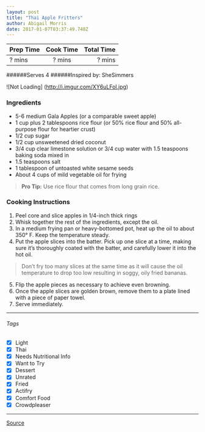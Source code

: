 ```yaml
---
layout: post
title: "Thai Apple Fritters"
author: Abigail Morris
date: 2017-01-07T03:37:49.748Z
---
```


| Prep Time  | Cook Time    | Total Time  |
| ---------- |:------------:| -----------:|
| ? mins    | ? mins      | ? mins     |


######Serves 4
######Inspired by: SheSimmers

![Not Loading] (http://i.imgur.com/XY6uLFol.jpg)

### Ingredients

* 5-6 medium Gala Apples (or a comparable sweet apple)
* 1 cup plus 2 tablespoons rice flour (or 50% rice flour and 50% all-purpose flour for heartier crust)
* 1/2 cup sugar
* 1/2 cup unsweetened dried coconut
* 3/4 cup clear limestone solution or 3/4 cup water with 1.5 teaspoons baking soda mixed in
* 1.5 teaspoons salt
* 1 tablespoon of untoasted white sesame seeds
* About 4 cups of mild vegetable oil for frying

> **Pro Tip:** Use rice flour that comes from long grain rice.

### Cooking Instructions

1. Peel core and slice apples in 1/4-inch thick rings
2. Whisk together the rest of the ingredients, except the oil.
3. In a medium frying pan or heavy-bottomed pot, heat up the oil to about 350° F. Keep the temperature steady.
4. Put the apple slices into the batter. Pick up one slice at a time, making sure it’s thoroughly coated with the batter, and carefully lower it into the hot oil.
> Don’t fry too many slices at the same time as it will cause the oil temperature to drop too low resulting in soggy, oily fried bananas.
5. Flip the apple pieces as necessary to achieve even browning.
6. Once the apple slices are golden brown, remove them to a plate lined with a piece of paper towel.
7. Serve immediately.


---

###### Tags
- [x] Light
- [x] Thai
- [x] Needs Nutritional Info
- [x] Want to Try
- [x] Dessert
- [x] Unrated
- [x] Fried
- [x] Actifry
- [x] Comfort Food
- [x] Crowdpleaser

---

[Source](http://shesimmers.com/2011/09/apple-fritters-in-style-of-thai-fried.html)

